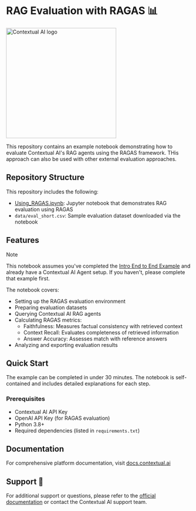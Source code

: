 # RAG Evaluation with RAGAS 📊

<img src="https://imagedelivery.net/Dr98IMl5gQ9tPkFM5JRcng/3e5f6fbd-9bc6-4aa1-368e-e8bb1d6ca100/Ultra" alt="Contextual AI logo" width="300">

This repository contains an example notebook demonstrating how to evaluate Contextual AI's RAG agents using the RAGAS framework. THis approach can also be used with other external evaluation approaches.

## Repository Structure

This repository includes the following:
- [Using_RAGAS.ipynb](Using_RAGAS.ipynb): Jupyter notebook that demonstrates RAG evaluation using RAGAS
- `data/eval_short.csv`: Sample evaluation dataset downloaded via the notebook

## Features

> [!NOTE]  
> This notebook assumes you've completed the [Intro End to End Example](../01-intro-end-to-end/) and already have a Contextual AI Agent setup. If you haven't, please complete that example first.

The notebook covers:
- Setting up the RAGAS evaluation environment
- Preparing evaluation datasets
- Querying Contextual AI RAG agents
- Calculating RAGAS metrics:
  - Faithfulness: Measures factual consistency with retrieved context
  - Context Recall: Evaluates completeness of retrieved information
  - Answer Accuracy: Assesses match with reference answers
- Analyzing and exporting evaluation results

## Quick Start

The example can be completed in under 30 minutes. The notebook is self-contained and includes detailed explanations for each step.

### Prerequisites

- Contextual AI API Key
- OpenAI API Key (for RAGAS evaluation)
- Python 3.8+
- Required dependencies (listed in `requirements.txt`)

## Documentation

For comprehensive platform documentation, visit [docs.contextual.ai](https://docs.contextual.ai/)

## Support 🐛

For additional support or questions, please refer to the [official documentation](https://docs.contextual.ai/) or contact the Contextual AI support team.